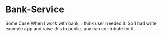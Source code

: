 # Bank-Service
Some Case When I work with bank, i think user needed it. So I had write example app and raise this to public, any can contribute for it
